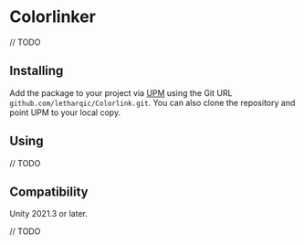 # Colorlinker

// TODO

## Installing

Add the package to your project via
[UPM](https://docs.unity3d.com/Manual/upm-ui.html) using the Git URL
`github.com/letharqic/Colorlink.git`. You can also clone the repository
and point UPM to your local copy.

## Using

// TODO

## Compatibility

Unity 2021.3 or later.

// TODO